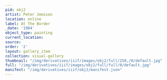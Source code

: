 ```yaml
---
pid: obj2
artist: Peter Jemison
location: online
label: At The Border
_date: '1984'
object_type: painting
current_location: 
source: 
order: '2'
layout: gallery_item
collection: visual-gallery
thumbnail: "/img/derivatives/iiif/images/obj2/full/250,/0/default.jpg"
full: "/img/derivatives/iiif/images/obj2/full/full/0/default.jpg"
manifest: "/img/derivatives/iiif/obj2/manifest.json"
---
```

